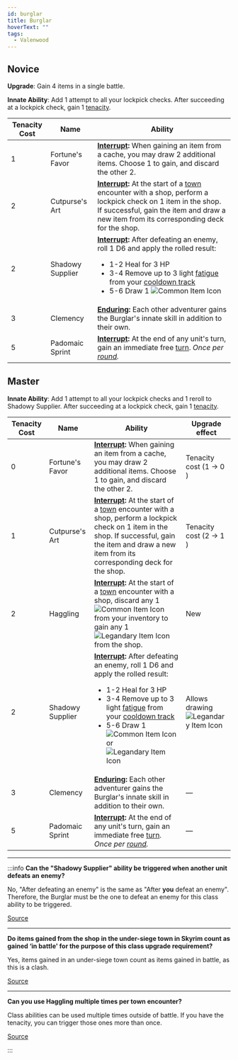 ```yaml
---
id: burglar
title: Burglar
hoverText: ""
tags:
  - Valenwood
---
```


## Novice

**Upgrade**: Gain 4 items in a single battle.

**Innate Ability**: Add 1 attempt to all your lockpick checks. After succeeding at a lockpick check, gain 1 [tenacity](/docs/glossary/tenacity).

| Tenacity Cost | Name             | Ability                                                                                                                                                                                                                                                                                                                                                                          |
| ------------- | ---------------- | -------------------------------------------------------------------------------------------------------------------------------------------------------------------------------------------------------------------------------------------------------------------------------------------------------------------------------------------------------------------------------- |
| 1             | Fortune's Favor  | **[Interrupt](/docs/glossary/interrupt):** When gaining an item from a cache, you may draw 2 additional items. Choose 1 to gain, and discard the other 2.                                                                                                                                                                                                                        |
| 2             | Cutpurse's Art   | **[Interrupt](/docs/glossary/interrupt):** At the start of a [town](/docs/campaign/day/encounter-phase/town) encounter with a shop, perform a lockpick check on 1 item in the shop. If successful, gain the item and draw a new item from its corresponding deck for the shop.                                                                                                   |
| 2             | Shadowy Supplier | **[Interrupt](/docs/glossary/interrupt):** After defeating an enemy, roll 1 D6 and apply the rolled result: <ul><li>1-2 Heal for 3 HP</li><li>3-4 Remove up to 3 light [fatigue](/docs/glossary/fatigue) from your [cooldown track](/docs/glossary/cooldown-track)</li><li>5-6 Draw 1 <img src="/icons/common-item.svg" alt="Common Item Icon" className="icon-svg" /></li></ul> |
| 3             | Clemency         | **[Enduring](/docs/glossary/enduring):** Each other adventurer gains the Burglar's innate skill in addition to their own.                                                                                                                                                                                                                                                        |
| 5             | Padomaic Sprint  | **[Interrupt](/docs/glossary/interrupt):** At the end of any unit's turn, gain an immediate free [turn](/docs/glossary/turn). _Once per [round](/docs/battles/battle-round)._                                                                                                                                                                                                    |

## Master

**Innate Ability**: Add 1 attempt to all your lockpick checks and 1 reroll to Shadowy Supplier. After succeeding at a lockpick check, gain 1 [tenacity](/docs/glossary/tenacity).

| Tenacity Cost | Name             | Ability                                                                                                                                                                                                                                                                                                                                                                                                                                                                    | Upgrade effect                                                                                        |
| ------------- | ---------------- | -------------------------------------------------------------------------------------------------------------------------------------------------------------------------------------------------------------------------------------------------------------------------------------------------------------------------------------------------------------------------------------------------------------------------------------------------------------------------- | ----------------------------------------------------------------------------------------------------- |
| 0             | Fortune's Favor  | **[Interrupt](/docs/glossary/interrupt):** When gaining an item from a cache, you may draw 2 additional items. Choose 1 to gain, and discard the other 2.                                                                                                                                                                                                                                                                                                                  | Tenacity cost (1 → 0 )                                                                                |
| 1             | Cutpurse's Art   | **[Interrupt](/docs/glossary/interrupt):** At the start of a [town](/docs/campaign/day/encounter-phase/town) encounter with a shop, perform a lockpick check on 1 item in the shop. If successful, gain the item and draw a new item from its corresponding deck for the shop.                                                                                                                                                                                             | Tenacity cost (2 → 1 )                                                                                |
| 2             | Haggling         | **[Interrupt](/docs/glossary/interrupt):** At the start of a [town](/docs/campaign/day/encounter-phase/town) encounter with a shop, discard any 1 <img src="/icons/common-item.svg" alt="Common Item Icon" className="icon-svg" /> from your inventory to gain any 1 <img src="/icons/legendary-item.svg" alt="Legandary Item Icon" className="icon-svg" /> from the shop.                                                                                                 | New                                                                                                   |
| 2             | Shadowy Supplier | **[Interrupt](/docs/glossary/interrupt):** After defeating an enemy, roll 1 D6 and apply the rolled result: <ul><li>1-2 Heal for 3 HP</li><li>3-4 Remove up to 3 light [fatigue](/docs/glossary/fatigue) from your [cooldown track](/docs/glossary/cooldown-track)</li><li>5-6 Draw 1 <img src="/icons/common-item.svg" alt="Common Item Icon" className="icon-svg" /> or <img src="/icons/legendary-item.svg" alt="Legandary Item Icon" className="icon-svg" /></li></ul> | Allows drawing <img src="/icons/legendary-item.svg" alt="Legandary Item Icon" className="icon-svg" /> |
| 3             | Clemency         | **[Enduring](/docs/glossary/enduring):** Each other adventurer gains the Burglar's innate skill in addition to their own.                                                                                                                                                                                                                                                                                                                                                  | —                                                                                                     |
| 5             | Padomaic Sprint  | **[Interrupt](/docs/glossary/interrupt):** At the end of any unit's turn, gain an immediate free [turn](/docs/glossary/turn). _Once per [round](/docs/battles/battle-round)._                                                                                                                                                                                                                                                                                              | —                                                                                                     |

---

:::info
**Can the "Shadowy Supplier" ability be triggered when another unit defeats an enemy?**

No, "After defeating an enemy" is the same as "After **you** defeat an enemy". Therefore, the Burglar must be the one to defeat an enemy for this class ability to be triggered.

<a href="https://discord.com/channels/273472391403798528/734891265690304634/1343989850218434593" target="_blank">Source</a>

---

**Do items gained from the shop in the under-siege town in Skyrim count as gained ‘in battle' for the purpose of this class upgrade requirement?**

Yes, items gained in an under-siege town count as items gained in battle, as this is a clash.

<a href="https://discord.com/channels/273472391403798528/1361396124782694450/1372225968755835012" target="_blank">Source</a>

---

**Can you use Haggling multiple times per town encounter?**

Class abilities can be used multiple times outside of battle. If you have the tenacity, you can trigger those ones more than once.

<a href="https://discord.com/channels/273472391403798528/1361396124782694450/1372225968755835012" target="_blank">Source</a>

:::
